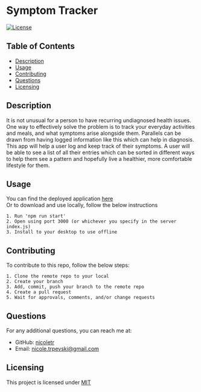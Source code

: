 # Symptom Tracker

[![License](https://img.shields.io/badge/license-MIT-blue.svg)](https://opensource.org/licenses/MIT)

## Table of Contents

- [Description](#description)
- [Usage](#usage)
- [Contributing](#contributing)
- [Questions](#questions)
- [Licensing](#licensing)

## Description

It is not unusual for a person to have recurring undiagnosed health issues. One way to effectively solve the problem is to track your everyday activities and meals, and what symptoms arise alongside them. Parallels can be drawn from having logged information like this which can help in diagnosis. <br>
This app will help a user log and keep track of their symptoms. A user will be able to see a list of all their entries which can be sorted in different ways to help them see a pattern and hopefully live a healthier, more comfortable lifestyle for them. <br>

## Usage

You can find the deployed application [here](symptom-tracker-nt.herokuapp.com)<br>
Or to download and use locally, follow the below instructions

```
1. Run 'npm run start'
2. Open using port 3000 (or whichever you specify in the server index.js)
3. Install to your desktop to use offline
```

## Contributing

To contribute to this repo, follow the below steps:

```
1. Clone the remote repo to your local
2. Create your branch
3. Add, commit, push your branch to the remote repo
4. Create a pull request
5. Wait for approvals, comments, and/or change requests
```

## Questions

For any additional questions, you can reach me at:<br>

- GitHub: [nicoletr](https://github.com/nicoletr) <br>
- Email: [nicole.trpevski@gmail.com](mailto:nicole.trpevski@gmail.com)<br>

## Licensing

This project is licensed under [MIT](https://opensource.org/licenses/MIT)
